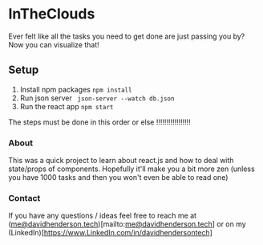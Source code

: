 # InTheClouds
Ever felt like all the tasks you need to get done are just passing you by? Now you can visualize that!

## Setup
1. Install npm packages
``` npm install ```
2. Run json server
``` json-server --watch db.json```
3. Run the react app
``` npm start ```

The steps must be done in this order or else !!!!!!!!!!!!!!!!!

### About
This was a quick project to learn about react.js and how to deal with state/props of components.
Hopefully it'll make you a bit more zen (unless you have 1000 tasks and then you won't even be able to read one)

### Contact
If you have any questions / ideas feel free to reach me at (me@davidhenderson.tech)[mailto:me@davidhenderson.tech]
or on my (LinkedIn)[https://www.LinkedIn.com/in/davidhendersontech]
